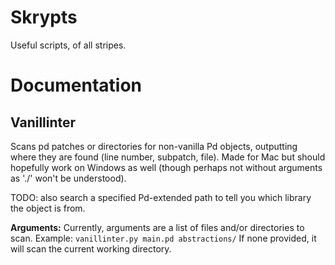 # Skrypts

Useful scripts, of all stripes.

# Documentation

## Vanillinter

Scans pd patches or directories for non-vanilla Pd objects, outputting where they are found (line number, subpatch, file). Made for Mac but should hopefully work on Windows as well (though perhaps not without arguments as './' won't be understood).

TODO: also search a specified Pd-extended path to tell you which library the object is from.

**Arguments:** Currently, arguments are a list of files and/or directories to scan. Example: `vanillinter.py main.pd abstractions/` If none provided, it will scan the current working directory.
